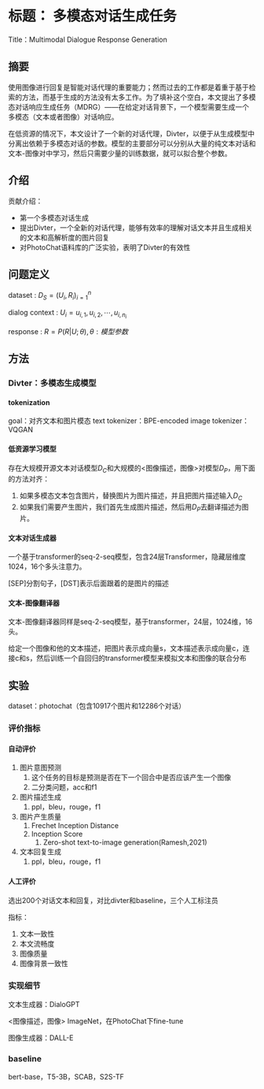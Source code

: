 # 标题： 多模态对话生成任务

Title：Multimodal Dialogue Response Generation

## 摘要

使用图像进行回复是智能对话代理的重要能力；然而过去的工作都是着重于基于检索的方法，而基于生成的方法没有太多工作。为了填补这个空白，本文提出了多模态对话响应生成任务（MDRG）——在给定对话背景下，一个模型需要生成一个多模态（文本或者图像）对话响应。

在低资源的情况下，本文设计了一个新的对话代理，Divter，以便于从生成模型中分离出依赖于多模态对话的参数。模型的主要部分可以分别从大量的纯文本对话和文本-图像对中学习，然后只需要少量的训练数据，就可以拟合整个参数。

## 介绍

贡献介绍：

+ 第一个多模态对话生成
+ 提出Divter，一个全新的对话代理，能够有效率的理解对话文本并且生成相关的文本和高解析度的图片回复
+ 对PhotoChat语料库的广泛实验，表明了Divter的有效性

## 问题定义

dataset : $D_S = {(U_i, R_i)}^n_{i=1}$

dialog context : $U_i = {u_{i,1}, u_{i, 2}, \cdots, u_{i, n_i}}$

response : $R = P(R|U;\theta), \theta:模型参数$

## 方法

### Divter：多模态生成模型

#### tokenization

goal：对齐文本和图片模态
text tokenizer：BPE-encoded
image tokenizer：VQGAN

#### 低资源学习模型

存在大规模开源文本对话模型$D_C$和大规模的<图像描述，图像>对模型$D_P$，用下面的方法对齐：

1. 如果多模态文本包含图片，替换图片为图片描述，并且把图片描述输入$D_C$
2. 如果我们需要产生图片，我们首先生成图片描述，然后用$D_P$去翻译描述为图片。

#### 文本对话生成器

一个基于transformer的seq-2-seq模型，包含24层Transformer，隐藏层维度1024，16个多头注意力。

[SEP]分割句子，[DST]表示后面跟着的是图片的描述

#### 文本-图像翻译器

文本-图像翻译器同样是seq-2-seq模型，基于transformer，24层，1024维，16头。

给定一个图像和他的文本描述，把图片表示成向量s，文本描述表示成向量c，连接c和s，然后训练一个自回归的transformer模型来模拟文本和图像的联合分布

## 实验

dataset：photochat（包含10917个图片和12286个对话）

### 评价指标

#### 自动评价

1. 图片意图预测
   1. 这个任务的目标是预测是否在下一个回合中是否应该产生一个图像
   2. 二分类问题，acc和f1
2. 图片描述生成
   1. ppl，bleu，rouge，f1
3. 图片产生质量
   1. Frechet Inception Distance
   2. Inception Score
      1. Zero-shot text-to-image generation(Ramesh,2021)
4. 文本回复生成
   1. ppl，bleu，rouge，f1

#### 人工评价

选出200个对话文本和回复，对比divter和baseline，三个人工标注员

指标：

1. 文本一致性
2. 本文流畅度
3. 图像质量
4. 图像背景一致性

### 实现细节

文本生成器：DialoGPT

<图像描述，图像> ImageNet，在PhotoChat下fine-tune

图像生成器：DALL-E

### baseline

bert-base，T5-3B，SCAB，S2S-TF
